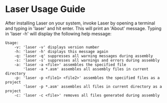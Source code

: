 # Laser Usage Guide

After installing Laser on your system, invoke Laser by opening a terminal and 
typing in 'laser' and hit enter. This will print an 'About' message. Typing in 
'laser -h' will display the following help message:

```
Usage:
    -v: 'laser -v' displays version number
    -h: 'laser -h' displays this message again
    -q: 'laser -q' suppresses all warning messages during assembly
    -s: 'laser -s' suppresses all warnings and errors during assembly
    -a: 'laser -a <file>' assembles the specified file
        'laser -a *.asm' assembles all assembly files in current directory
    -p: 'laser -p <file1> <file2>' assembles the specified files as a project
        'laser -p *.asm' assembles all files in current directory as a project
    -c: 'laser -c <file>' removes all files generated during assembly
```